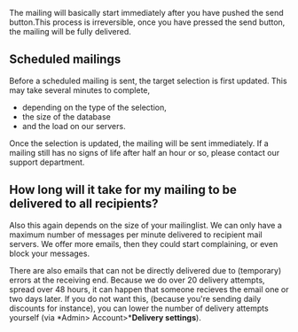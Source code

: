 The mailing will basically start immediately after you have pushed the
send button.This process is irreversible, once you have pressed the send
button, the mailing will be fully delivered.

Scheduled mailings
------------------

Before a scheduled mailing is sent, the target selection is first
updated. This may take several minutes to complete,

-   depending on the type of the selection,
-   the size of the database
-   and the load on our servers.

Once the selection is updated, the mailing will be sent immediately. If
a mailing still has no signs of life after half an hour or so, please
contact our support department.

How long will it take for my mailing to be delivered to all recipients?
-----------------------------------------------------------------------

Also this again depends on the size of your mailinglist. We can only
have a maximum number of messages per minute delivered to recipient mail
servers. We offer more emails, then they could start complaining, or
even block your messages.

There are also emails that can not be directly delivered due to
(temporary) errors at the receiving end. Because we do over 20 delivery
attempts, spread over 48 hours, it can happen that someone recieves the
email one or two days later. If you do not want this, (because you're
sending daily discounts for instance), you can lower the number of
delivery attempts yourself (via *Admin\> Account\>***Delivery
settings**).
